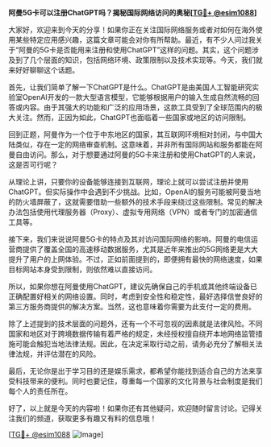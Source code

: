 **阿曼5G卡可以注册ChatGPT吗？揭秘国际网络访问的奥秘[[TG💪+ @esim1088](https://t.me/s/esim1088)]**

大家好，欢迎来到今天的分享！如果你正在关注国际网络服务或者对如何在海外使用某些特定应用感兴趣，这篇文章可能会对你有所帮助。最近，有不少人问过我关于“阿曼的5G卡是否能用来注册和使用ChatGPT”这样的问题。其实，这个问题涉及到了几个层面的知识，包括网络环境、政策限制以及技术实现等。今天，我们就来好好聊聊这个话题。

首先，让我们简单了解一下ChatGPT是什么。ChatGPT是由美国人工智能研究实验室OpenAI开发的一款大型语言模型，它能够根据用户的输入生成自然流畅的回答或内容。由于其强大的功能和广泛的应用场景，这款工具受到了全球范围内的极大关注。然而，正因为如此，ChatGPT也面临着一些国家或地区的访问限制。

回到正题，阿曼作为一个位于中东地区的国家，其互联网环境相对封闭，与中国大陆类似，存在一定的网络审查机制。这意味着，并非所有国际网站和服务都能在阿曼自由访问。那么，对于想要通过阿曼的5G卡来注册和使用ChatGPT的人来说，这是否可行呢？

从理论上讲，只要你的设备能够连接到互联网，理论上就可以尝试注册并使用ChatGPT。但实际操作中会遇到不少挑战。比如，OpenAI的服务可能被阿曼当地的防火墙屏蔽了，这就需要借助一些额外的技术手段来绕过这些限制。常见的解决办法包括使用代理服务器（Proxy）、虚拟专用网络（VPN）或者专门的加密通信工具等。

接下来，我们来说说阿曼5G卡的特点及其对访问国际网络的影响。阿曼的电信运营商提供了覆盖全国的高速移动数据服务，尤其是近年来推出的5G网络更是大大提升了用户的上网体验。不过，正如前面提到的，即便拥有最快的网络速度，如果目标网站本身受到限制，则依然难以直接访问。

所以，如果你想在阿曼使用ChatGPT，建议先确保自己的手机或其他终端设备已正确配置好相关的网络设置。同时，考虑到安全性和稳定性，最好选择信誉良好的第三方服务商提供的解决方案。当然，这也意味着你需要为此支付一定的费用。

除了上述提到的技术层面的问题外，还有一个不可忽视的因素就是法律风险。不同国家和地区对于跨境数据传输有着严格的规定，未经授权擅自绕开本地网络监管措施可能会触犯当地法律法规。因此，在决定采取行动之前，请务必充分了解相关法律法规，并评估潜在的风险。

最后，无论你是出于学习目的还是娱乐需求，都希望你能找到适合自己的方法来享受科技带来的便利。同时也要记住，尊重每一个国家的文化背景与社会制度是我们每个人的责任所在。

好了，以上就是今天的内容啦！如果你还有其他疑问，欢迎随时留言讨论。记得关注我们的频道，获取更多有趣又有料的信息哦！

[[TG💪+ @esim1088](https://t.me/s/esim1088) ![Image](https://i.postimg.cc/4NQfJmqS/Snipaste-2025-05-13-00-14-12.png)]